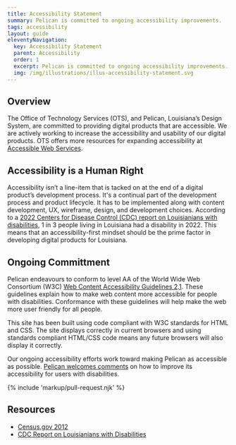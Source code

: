 ```yaml
---
title: Accessibility Statement
summary: Pelican is committed to ongoing accessibility improvements.
tags: accessibility
layout: guide
eleventyNavigation:
  key: Accessibility Statement
  parent: Accessibility
  order: 1
  excerpt: Pelican is committed to ongoing accessibility improvements.
  img: /img/illustrations/illus-accessibility-statement.svg
---
```


## Overview

The Office of Technology Services (OTS), and Pelican, Louisiana’s Design System, are committed to providing digital products that are accessible. We are actively working to increase the accessibility and usability of our digital products. OTS offers more resources for expanding accessibility at [Accessible Web Services](https://accessibility.ots.la.gov).

## Accessibility is a Human Right

Accessibility isn’t a line-item that is tacked on at the end of a digital product’s development process. It's a continual part of the development process and product lifecycle. It has to be implemented along with content development, UX, wireframe, design, and development choices. According to a [2022 Centers for Disease Control (CDC) report on Louisianians with disabilities](https://www.cdc.gov/ncbddd/disabilityandhealth/impacts/louisiana.html), 1 in 3 people living in Louisiana had a disability in 2022. This means that an accessibility-first mindset should be the prime factor in developing digital products for Louisiana.

## Ongoing Committment

Pelican endeavours to conform to level AA of the World Wide Web Consortium (W3C) [Web Content Accessibility Guidelines 2](http://www.w3.org/TR/WCAG20/).[1](https://www.w3.org/TR/WCAG21/). These guidelines explain how to make web content more accessible for people with disabilities. Conformance with these guidelines will help make the web more user friendly for all people.

This site has been built using code compliant with W3C standards for HTML and CSS. The site displays correctly in current browsers and using standards compliant HTML/CSS code means any future browsers will also display it correctly.

Our ongoing accessibility efforts work toward making Pelican as accessible as possible. [Pelican welcomes comments](/feedback) on how to improve its accessibility for users with disabilities.

{% include 'markup/pull-request.njk' %}

## Resources

- [Census.gov 2012](https://www.census.gov/newsroom/releases/archives/miscellaneous/cb12-134.html)
- [CDC Report on Louisianians with Disabilities](https://www.cdc.gov/ncbddd/disabilityandhealth/impacts/louisiana.html)